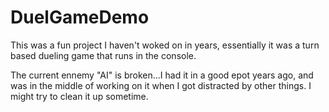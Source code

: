 # DuelGameDemo


This was a fun project I haven't woked on in years, essentially it was a turn based dueling game that runs in the console.

The current ennemy "AI" is broken...I had it in a good epot years ago, and was in the middle of working on it when I got distracted by other things. I might try to clean it up sometime.
